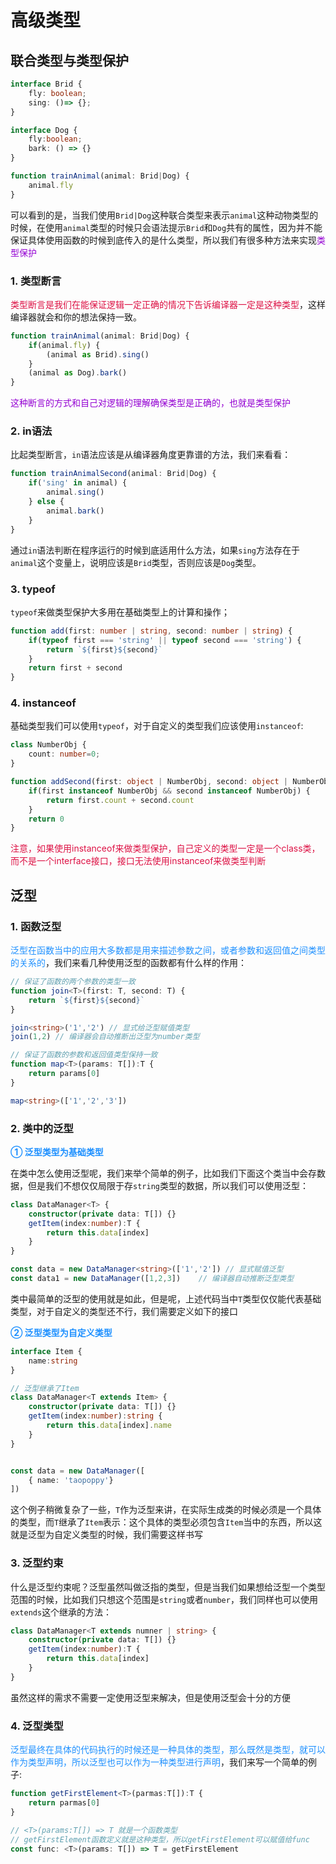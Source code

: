# 高级类型

## 联合类型与类型保护
```typescript
interface Brid {
	fly: boolean;
	sing: ()=> {};
}

interface Dog {
	fly:boolean;
	bark: () => {}
}

function trainAnimal(animal: Brid|Dog) {
	animal.fly
}
```
可以看到的是，当我们使用`Brid|Dog`这种联合类型来表示`animal`这种动物类型的时候，在使用`animal`类型的时候只会语法提示`Brid`和`Dog`共有的属性，因为并不能保证具体使用函数的时候到底传入的是什么类型，所以我们有很多种方法来实现<font color=#9400D3>类型保护</font>

### 1. 类型断言
<font color=#DD1144>类型断言是我们在能保证逻辑一定正确的情况下告诉编译器一定是这种类型</font>，这样编译器就会和你的想法保持一致。

```typescript
function trainAnimal(animal: Brid|Dog) {
	if(animal.fly) {
		(animal as Brid).sing()
	}
	(animal as Dog).bark()
}
```
<font color=#9400D3>这种断言的方式和自己对逻辑的理解确保类型是正确的，也就是类型保护</font>

### 2. in语法
比起类型断言，`in`语法应该是从编译器角度更靠谱的方法，我们来看看：
```typescript
function trainAnimalSecond(animal: Brid|Dog) {
	if('sing' in animal) {
		animal.sing()
	} else {
		animal.bark()
	}
}
```
通过`in`语法判断在程序运行的时候到底适用什么方法，如果`sing`方法存在于`animal`这个变量上，说明应该是`Brid`类型，否则应该是`Dog`类型。

### 3. typeof
`typeof`来做类型保护大多用在基础类型上的计算和操作；
```typescript
function add(first: number | string, second: number | string) {
	if(typeof first === 'string' || typeof second === 'string') {
		return `${first}${second}`
	}
	return first + second
}
```

### 4. instanceof
基础类型我们可以使用`typeof`，对于自定义的类型我们应该使用`instanceof`:
```typescript
class NumberObj {
	count: number=0;
}

function addSecond(first: object | NumberObj, second: object | NumberObj) {
	if(first instanceof NumberObj && second instanceof NumberObj) {
		return first.count + second.count
	}
	return 0
}
```
<font color=#DD1144>注意，如果使用instanceof来做类型保护，自己定义的类型一定是一个class类，而不是一个interface接口，接口无法使用instanceof来做类型判断</font>

## 泛型
### 1. 函数泛型
<font color=#1E90FF>泛型在函数当中的应用大多数都是用来描述参数之间，或者参数和返回值之间类型的关系的</font>，我们来看几种使用泛型的函数都有什么样的作用：

```typescript
// 保证了函数的两个参数的类型一致
function join<T>(first: T, second: T) {
	return `${first}${second}`
}

join<string>('1','2') // 显式给泛型赋值类型
join(1,2) // 编译器会自动推断出泛型为number类型

// 保证了函数的参数和返回值类型保持一致
function map<T>(params: T[]):T {
	return params[0]
}

map<string>(['1','2','3'])
```

### 2. 类中的泛型
<font color=#1E90FF>**① 泛型类型为基础类型**</font>

在类中怎么使用泛型呢，我们来举个简单的例子，比如我们下面这个类当中会存数据，但是我们不想仅仅局限于存`string`类型的数据，所以我们可以使用泛型：
```typescript
class DataManager<T> {
	constructor(private data: T[]) {}
	getItem(index:number):T {
		return this.data[index]
	}
}

const data = new DataManager<string>(['1','2']) // 显式赋值泛型
const data1 = new DataManager([1,2,3])    // 编译器自动推断泛型类型
```
类中最简单的泛型的使用就是如此，但是呢，上述代码当中`T`类型仅仅能代表基础类型，对于自定义的类型还不行，我们需要定义如下的接口

<font color=#1E90FF>**② 泛型类型为自定义类型**</font>

```typescript
interface Item {
	name:string
}

// 泛型继承了Item
class DataManager<T extends Item> {
	constructor(private data: T[]) {}
	getItem(index:number):string {
		return this.data[index].name
	}
}


const data = new DataManager([
	{ name: 'taopoppy'}
])
```
这个例子稍微复杂了一些，`T`作为泛型来讲，在实际生成类的时候必须是一个具体的类型，而`T`继承了`Item`表示：这个具体的类型必须包含`Item`当中的东西，所以这就是泛型为自定义类型的时候，我们需要这样书写


### 3. 泛型约束
什么是泛型约束呢？泛型虽然叫做泛指的类型，但是当我们如果想给泛型一个类型范围的时候，比如我们只想这个范围是`string`或者`number`，我们同样也可以使用`extends`这个继承的方法：
```typescript
class DataManager<T extends numner | string> {
	constructor(private data: T[]) {}
	getItem(index:number):T {
		return this.data[index]
	}
}
```
虽然这样的需求不需要一定使用泛型来解决，但是使用泛型会十分的方便

### 4. 泛型类型
<font color=#1E90FF>泛型最终在具体的代码执行的时候还是一种具体的类型，那么既然是类型，就可以作为类型声明，所以泛型也可以作为一种类型进行声明</font>，我们来写一个简单的例子:

```typescript
function getFirstElement<T>(parmas:T[]):T {
	return parmas[0]
}

// <T>(params:T[]) => T 就是一个函数类型
// getFirstElement函数定义就是这种类型，所以getFirstElement可以赋值给func
const func: <T>(params: T[]) => T = getFirstElement
```